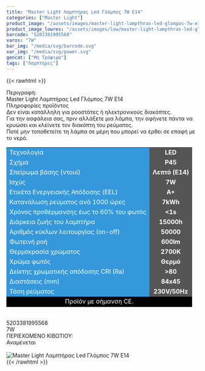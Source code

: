 ```yaml
---
title: "Master Light Λαμπτήρας Led Γλόμπος 7W E14"
categories: ["Master Light"]
product_image: "/assets/images/master-light-lampthras-led-glompos-7w-e14.jpg"
product_image_lowres: "/assets/images/low/master-light-lampthras-led-glompos-7w-e14.jpg"
barcode: "5203381995568"
varos: "7W"
bar_img: "/media/svg/barcode.svg"
var_img: "/media/svg/power.svg"
gencat: ["Μη Τρόφιμα"]
tags: ["Λαμπτήρες"]
---
```

{{< rawhtml >}}

<div class="sload392"><div class="product"><div id="sistatika">Περιγραφή:</div><div class="alltext">Master Light Λαμπτήρας Led Γλόμπος 7W E14</div><div id="loipa">Πληροφορίες προϊόντος</div><div class="alltext">Δεν είναι κατάλληλη για ροοστάτες ή ηλεκτρονικούς διακόπτες.<br>Για την ασφάλεια σας, πριν αλλάξετε μια λάμπα, την αφήνετε πάντα να κρυώσει και κλείνετε τον διακόπτη του ρεύματος.<br>Ποτέ μην τοποθετείτε τη λάμπα σε μέρη που μπορεί να έρθει σε επαφή με το νερό.</div><div class="tabout"><table id="diatable"><tbody><tr><td style="background-color:#3598db"><span style="color:#fff">Τεχνολογία</span></td><td style="background-color:#555;text-align:center"><strong><span style="color:#fff">LED</span></strong></td></tr><tr><td style="background-color:#3598db"><span style="color:#fff">Σχήμα</span></td><td style="background-color:#555;text-align:center"><strong><span style="color:#fff">P45</span></strong></td></tr><tr><td style="background-color:#3598db"><span style="color:#fff">Σπείρωμα βάσης (ντουί)</span></td><td style="background-color:#555;text-align:center"><strong><span style="color:#fff">Λεπτό (E14)</span></strong></td></tr><tr><td style="background-color:#3598db"><span style="color:#fff">Ισχύς</span></td><td style="background-color:#555;text-align:center"><strong><span style="color:#fff">7W</span></strong></td></tr><tr><td style="background-color:#3598db"><span style="color:#fff">Ετικέτα Ενεργειακής Απόδοσης (EEL)</span></td><td style="background-color:#555;text-align:center"><strong><span style="color:#fff">A+</span></strong></td></tr><tr><td style="background-color:#3598db"><span style="color:#fff">Κατανάλωση ρεύματος ανά 1000 ώρες</span></td><td style="background-color:#555;text-align:center"><strong><span style="color:#fff">7kWh</span></strong></td></tr><tr><td style="background-color:#3598db"><span style="color:#fff">Χρόνος προθέρμανσης έως το 60% του φωτός</span></td><td style="background-color:#555;text-align:center"><strong><span style="color:#fff">&lt;1s</span></strong></td></tr><tr><td style="background-color:#3598db"><span style="color:#fff">Διάρκεια ζωής του λαμπτήρα</span></td><td style="background-color:#555;text-align:center"><strong><span style="color:#fff">15000h</span></strong></td></tr><tr><td style="background-color:#3598db"><span style="color:#fff">Αριθμός κύκλων λειτουργίας (on-off)</span></td><td style="background-color:#555;text-align:center"><strong><span style="color:#fff">50000</span></strong></td></tr><tr><td style="background-color:#3598db"><span style="color:#fff">Φωτεινή ροή</span></td><td style="background-color:#555;text-align:center"><strong><span style="color:#fff">600lm</span></strong></td></tr><tr><td style="background-color:#3598db"><span style="color:#fff">Θερμοκρασία χρώματος</span></td><td style="background-color:#555;text-align:center"><strong><span style="color:#fff">2700K</span></strong></td></tr><tr><td style="background-color:#3598db"><span style="color:#fff">Χρώμα φωτός</span></td><td style="background-color:#555;text-align:center"><strong><span style="color:#fff">Θερμό</span></strong></td></tr><tr><td style="background-color:#3598db"><span style="color:#fff">Δείκτης χρωματικής απόδοσης CRI (Ra)</span></td><td style="background-color:#555;text-align:center"><strong><span style="color:#fff">&gt;80</span></strong></td></tr><tr><td style="background-color:#3598db"><span style="color:#fff">Διαστάσεις (mm)</span></td><td style="background-color:#555;text-align:center"><strong><span style="color:#fff">84x45</span></strong></td></tr><tr><td style="background-color:#3598db"><span style="color:#fff">Τάση ρεύματος</span></td><td style="background-color:#555;text-align:center"><strong><span style="color:#fff">230V/50Hz</span></strong></td></tr><tr><td style="background-color:#000;text-align:center" colspan="2"><span style="color:#fff">Προϊόν με σήμανση CE.</span></td></tr></tbody></table></div><br><div id="barcode"><div id="barimage1"></div><span id="bartext">5203381995568</span></div><div id="varos"><div id="powerimage"></div><span id="varostext">7W</span></div><div id="kivotio">ΠΕΡΙΕΧΟΜΕΝΟ ΚΙΒΩΤΙΟΥ:&nbsp;<br>Αναμένεται</div><br><div class="pimg"><img title="Master Light Λαμπτήρας Led Γλόμπος 7W E14" src="/assets/images/master-light-lampthras-led-glompos-7w-e14.jpg" alt="Master Light Λαμπτήρας Led Γλόμπος 7W E14"></div></div></div>
{{< /rawhtml >}}


